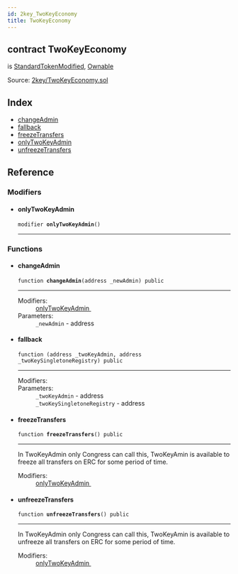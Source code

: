 ```yaml
---
id: 2key_TwoKeyEconomy
title: TwoKeyEconomy
---
```


<div class="contract-doc"><div class="contract"><h2 class="contract-header"><span class="contract-kind">contract</span> TwoKeyEconomy</h2><p class="base-contracts"><span>is</span> <a href="2key_StandardTokenModified.html">StandardTokenModified</a><span>, </span><a href="openzeppelin-solidity_contracts_ownership_Ownable.html">Ownable</a></p><div class="source">Source: <a href="git+https://github.com/2keynet/web3-alpha/blob/v0.0.3/contracts/2key/TwoKeyEconomy.sol" target="_blank">2key/TwoKeyEconomy.sol</a></div></div><div class="index"><h2>Index</h2><ul><li><a href="2key_TwoKeyEconomy.html#changeAdmin">changeAdmin</a></li><li><a href="2key_TwoKeyEconomy.html#">fallback</a></li><li><a href="2key_TwoKeyEconomy.html#freezeTransfers">freezeTransfers</a></li><li><a href="2key_TwoKeyEconomy.html#onlyTwoKeyAdmin">onlyTwoKeyAdmin</a></li><li><a href="2key_TwoKeyEconomy.html#unfreezeTransfers">unfreezeTransfers</a></li></ul></div><div class="reference"><h2>Reference</h2><div class="modifiers"><h3>Modifiers</h3><ul><li><div class="item modifier"><span id="onlyTwoKeyAdmin" class="anchor-marker"></span><h4 class="name">onlyTwoKeyAdmin</h4><div class="body"><code class="signature">modifier <strong>onlyTwoKeyAdmin</strong><span>() </span></code><hr/></div></div></li></ul></div><div class="functions"><h3>Functions</h3><ul><li><div class="item function"><span id="changeAdmin" class="anchor-marker"></span><h4 class="name">changeAdmin</h4><div class="body"><code class="signature">function <strong>changeAdmin</strong><span>(address _newAdmin) </span><span>public </span></code><hr/><dl><dt><span class="label-modifiers">Modifiers:</span></dt><dd><a href="2key_TwoKeyEconomy.html#onlyTwoKeyAdmin">onlyTwoKeyAdmin </a></dd><dt><span class="label-parameters">Parameters:</span></dt><dd><div><code>_newAdmin</code> - address</div></dd></dl></div></div></li><li><div class="item function"><span id="fallback" class="anchor-marker"></span><h4 class="name">fallback</h4><div class="body"><code class="signature">function <strong></strong><span>(address _twoKeyAdmin, address _twoKeySingletoneRegistry) </span><span>public </span></code><hr/><dl><dt><span class="label-modifiers">Modifiers:</span></dt><dd></dd><dt><span class="label-parameters">Parameters:</span></dt><dd><div><code>_twoKeyAdmin</code> - address</div><div><code>_twoKeySingletoneRegistry</code> - address</div></dd></dl></div></div></li><li><div class="item function"><span id="freezeTransfers" class="anchor-marker"></span><h4 class="name">freezeTransfers</h4><div class="body"><code class="signature">function <strong>freezeTransfers</strong><span>() </span><span>public </span></code><hr/><div class="description"><p>In TwoKeyAdmin only Congress can call this, TwoKeyAmin is available to freeze all transfers on ERC for some period of time.</p></div><dl><dt><span class="label-modifiers">Modifiers:</span></dt><dd><a href="2key_TwoKeyEconomy.html#onlyTwoKeyAdmin">onlyTwoKeyAdmin </a></dd></dl></div></div></li><li><div class="item function"><span id="unfreezeTransfers" class="anchor-marker"></span><h4 class="name">unfreezeTransfers</h4><div class="body"><code class="signature">function <strong>unfreezeTransfers</strong><span>() </span><span>public </span></code><hr/><div class="description"><p>In TwoKeyAdmin only Congress can call this, TwoKeyAmin is available to unfreeze all transfers on ERC for some period of time.</p></div><dl><dt><span class="label-modifiers">Modifiers:</span></dt><dd><a href="2key_TwoKeyEconomy.html#onlyTwoKeyAdmin">onlyTwoKeyAdmin </a></dd></dl></div></div></li></ul></div></div></div>
